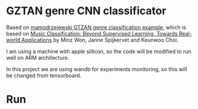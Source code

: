 # GZTAN genre CNN classificator

Based on [mamodrzejewski GTZAN genre classification example](https://github.com/mamodrzejewski/wimu-gtzan-genre-example), which is based on [Music Classification: Beyond Supervised Learning, Towards Real-world Applications](https://music-classification.github.io/tutorial/part3_supervised/tutorial.html) by Minz Won, Janne Spijkervet and Keunwoo Choi.

I am using a machine with apple sillicon, so the code will be modified to run well on ARM architecture.

In this project we are using wandb for experiments monitoring, so this will be changed from tensorboard.

# Run

```bash

```